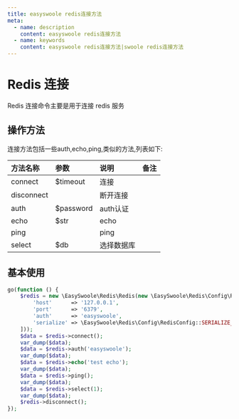```yaml
---
title: easyswoole redis连接方法
meta:
  - name: description
    content: easyswoole redis连接方法
  - name: keywords
    content: easyswoole redis连接方法|swoole redis连接方法
---
```

# Redis 连接
  Redis 连接命令主要是用于连接 redis 服务

## 操作方法
连接方法包括一些auth,echo,ping,类似的方法,列表如下:    



| 方法名称   | 参数      | 说明       | 备注 |
|:-----------|:----------|:----------|:----|
| connect    | $timeout  | 连接       |     |
| disconnect |           | 断开连接   |     |
| auth       | $password | auth认证   |     |
| echo       | $str      | echo      |     |
| ping       |           | ping      |     |
| select     | $db       | 选择数据库 |     |


## 基本使用
```php
go(function () {
    $redis = new \EasySwoole\Redis\Redis(new \EasySwoole\Redis\Config\RedisConfig([
        'host'      => '127.0.0.1',
        'port'      => '6379',
        'auth'      => 'easyswoole',
        'serialize' => \EasySwoole\Redis\Config\RedisConfig::SERIALIZE_NONE
    ]));
    $data = $redis->connect();
    var_dump($data);
    $data = $redis->auth('easyswoole');
    var_dump($data);
    $data = $redis->echo('test echo');
    var_dump($data);
    $data = $redis->ping();
    var_dump($data);
    $data = $redis->select(1);
    var_dump($data);
    $redis->disconnect();
});
```
